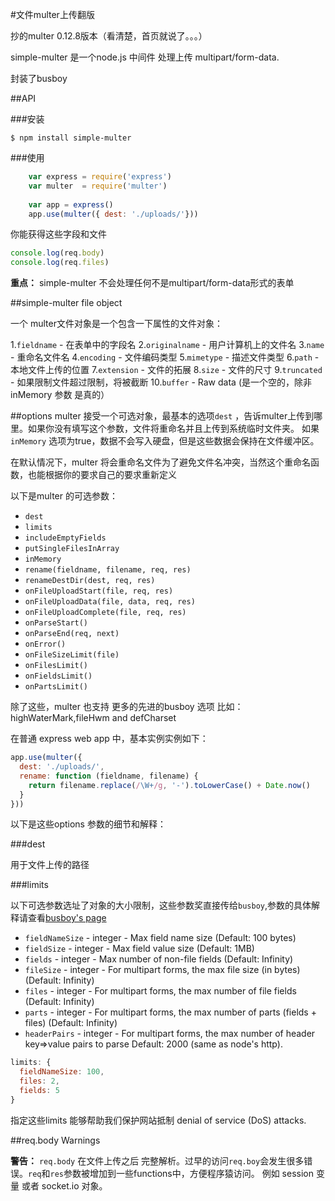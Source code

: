 #文件multer上传翻版

抄的multer 0.12.8版本（看清楚，首页就说了。。。）

simple-multer 是一个node.js 中间件 处理上传 multipart/form-data.

封装了busboy


##API

###安装

`$ npm install simple-multer`

###使用

```js
    var express = require('express')
    var multer  = require('multer')
    
    var app = express()
    app.use(multer({ dest: './uploads/'}))
```

你能获得这些字段和文件

```js
console.log(req.body)
console.log(req.files)
```

**重点：** simple-multer 不会处理任何不是multipart/form-data形式的表单

##simple-multer file object 

一个 multer文件对象是一个包含一下属性的文件对象：

1.`fieldname` - 在表单中的字段名
2.`originalname` - 用户计算机上的文件名
3.`name` - 重命名文件名
4.`encoding` - 文件编码类型
5.`mimetype` - 描述文件类型
6.`path` - 本地文件上传的位置
7.`extension` - 文件的拓展
8.`size` - 文件的尺寸
9.`truncated` - 如果限制文件超过限制，将被截断
10.`buffer` - Raw data (是一个空的，除非 inMemory 参数 是真的）

##options
multer 接受一个可选对象，最基本的选项`dest` ，告诉multer上传到哪里。如果你没有填写这个参数，文件将重命名并且上传到系统临时文件夹。
如果`inMemory` 选项为true，数据不会写入硬盘，但是这些数据会保持在文件缓冲区。

在默认情况下，multer 将会重命名文件为了避免文件名冲突，当然这个重命名函数，也能根据你的要求自己的要求重新定义

以下是multer 的可选参数：

* `dest`
* `limits`
* `includeEmptyFields`
* `putSingleFilesInArray`
* `inMemory`
* `rename(fieldname, filename, req, res)`
* `renameDestDir(dest, req, res)`
* `onFileUploadStart(file, req, res)`
* `onFileUploadData(file, data, req, res)`
* `onFileUploadComplete(file, req, res)`
* `onParseStart()`
* `onParseEnd(req, next)`
* `onError()`
* `onFileSizeLimit(file)`
* `onFilesLimit()`
* `onFieldsLimit()`
* `onPartsLimit()`

除了这些，multer 也支持 更多的先进的busboy 选项 比如：highWaterMark,fileHwm and defCharset

在普通 express web app 中，基本实例实例如下：

```js
app.use(multer({
  dest: './uploads/',
  rename: function (fieldname, filename) {
    return filename.replace(/\W+/g, '-').toLowerCase() + Date.now()
  }
}))
```

以下是这些options 参数的细节和解释：

###dest

用于文件上传的路径

###limits

以下可选参数选址了对象的大小限制，这些参数奖直接传给`busboy`,参数的具体解释请查看[busboy's page](https://github.com/mscdex/busboy#busboy-methods)

* `fieldNameSize` - integer - Max field name size (Default: 100 bytes)
* `fieldSize` - integer - Max field value size (Default: 1MB)
* `fields` - integer - Max number of non-file fields (Default: Infinity)
* `fileSize` - integer - For multipart forms, the max file size (in bytes) (Default: Infinity)
* `files` - integer - For multipart forms, the max number of file fields (Default: Infinity)
* `parts` - integer - For multipart forms, the max number of parts (fields + files) (Default: Infinity)
* `headerPairs` - integer - For multipart forms, the max number of header key=>value pairs to parse Default: 2000 (same as node's http).

```js
limits: {
  fieldNameSize: 100,
  files: 2,
  fields: 5
}
```

指定这些limits 能够帮助我们保护网站抵制  denial of service (DoS) attacks.














##req.body Warnings

**警告：** `req.body` 在文件上传之后 完整解析。过早的访问`req.boy`会发生很多错误。`req`和`res`参数被增加到一些functions中，方便程序猿访问。
 例如 session 变量 或者 socket.io 对象。






